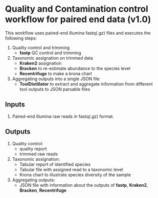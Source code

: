 # Quality and Contamination control workflow for paired end data (v1.0)

This workflow uses paired-end illumina fastq(.gz) files and executes the following steps:
1. Quality control and trimming
    - **fastp** QC control and trimming
2. Taxonomic assignation on trimmed data
    - **Kraken2** assignation
    - **Bracken** to re-estimate abundance to the species level
    - **Recentrifuge** to make a krona chart
3. Aggregating outputs into a single JSON file
    - **ToolDistillator** to extract and aggregate information from different tool outputs to JSON parsable files

## Inputs

1. Paired-end illumina raw reads in fastq(.gz) format.

## Outputs

1. Quality control:
    - quality report
    - trimmed raw reads
2. Taxonomic assignation:
    - Tabular report of identified species
    - Tabular file with assigned read to a taxonomic level
    - Krona chart to illustrate species diversity of the sample
3. Aggregating outputs:
    - JSON file with information about the outputs of **fastp**, **Kraken2**, **Bracken**, **Recentrifuge** 
